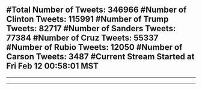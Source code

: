 #Total Number of Tweets: 346966 
#Number of Clinton Tweets: 115991
#Number of Trump Tweets: 82717
#Number of Sanders Tweets: 77384
#Number of Cruz Tweets: 55337
#Number of Rubio Tweets: 12050
#Number of Carson Tweets: 3487
#Current Stream Started at Fri Feb 12 00:58:01 MST
---
---
---
